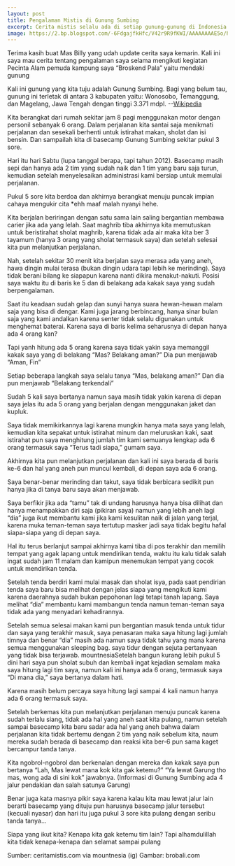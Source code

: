 ```yaml
---
layout: post
title: Pengalaman Mistis di Gunung Sumbing
excerpt: Cerita mistis selalu ada di setiap gunung-gunung di Indonesia.
image: https://2.bp.blogspot.com/-6FdgajfkHfc/V42r9R9fKWI/AAAAAAAAE5o/h5MSqSEUb-4PKxQXiYad426Pibt35hVGACLcB/s1600/gunung%2Bsumbing%2Bsunset.jpg
---
```

Terima kasih buat Mas Billy yang udah update cerita saya kemarin. Kali ini saya mau cerita tentang pengalaman saya selama mengikuti kegiatan Pecinta Alam pemuda kampung saya “Broskend Pala” yaitu mendaki gunung

Kali ini gunung yang kita tuju adalah Gunung Sumbing. Bagi yang belum tau, gunung ini terletak di antara 3 kabupaten yaitu: Wonosobo, Temanggung, dan Magelang, Jawa Tengah dengan tinggi 3.371 mdpl. --<a href="https://id.m.wikipedia.org/wiki/Gunung_Sumbing">Wikipedia</a>

Kita berangkat dari rumah sekitar jam 8 pagi menggunakan motor dengan personil sebanyak 6 orang. Dalam perjalanan kita santai saja menikmati perjalanan dan sesekali berhenti untuk istirahat makan, sholat dan isi bensin. Dan sampailah kita di basecamp Gunung Sumbing sekitar pukul 3 sore.

Hari itu hari Sabtu (lupa tanggal berapa, tapi tahun 2012). Basecamp masih sepi dan hanya ada 2 tim yang sudah naik dan 1 tim yang baru saja turun, kemudian setelah menyelesaikan administrasi kami bersiap untuk memulai perjalanan.

Pukul 5 sore kita berdoa dan akhirnya berangkat menuju puncak impian cahaya mengukir cita *ehh maaf malah nyanyi hehe.

Kita berjalan beriringan dengan satu sama lain saling bergantian membawa carier jika ada yang lelah. Saat maghrib tiba akhirnya kita memutuskan untuk beristirahat sholat maghrib, karena tidak ada air maka kita ber 3 tayamum (hanya 3 orang yang sholat termasuk saya) dan setelah selesai kita pun melanjutkan perjalanan.

Nah, setelah sekitar 30 menit kita berjalan saya merasa ada yang aneh, hawa dingin mulai terasa (bukan dingin udara tapi lebih ke merinding). Saya tidak berani bilang ke siapapun karena nanti dikira menakut-nakuti. Posisi saya waktu itu di baris ke 5 dan di belakang ada kakak saya yang sudah berpengalaman.

Saat itu keadaan sudah gelap dan sunyi hanya suara hewan-hewan malam saja yang bisa di dengar. Kami juga jarang berbincang, hanya sinar bulan saja yang kami andalkan karena senter tidak selalu digunakan untuk menghemat baterai. Karena saya di baris kelima seharusnya di depan hanya ada 4 orang kan?

Tapi yanh hitung ada 5 orang karena saya tidak yakin saya memanggil kakak saya yang di belakang “Mas? Belakang aman?” Dia pun menjawab “Aman, Fin”

Setiap beberapa langkah saya selalu tanya “Mas, belakang aman?” Dan dia pun menjawab “Belakang terkendali”

Sudah 5 kali saya bertanya namun saya masih tidak yakin karena di depan saya jelas itu ada 5 orang yang berjalan dengan menggunakan jaket dan kupluk.

Saya tidak memikirkannya lagi karena mungkin hanya mata saya yang lelah, kemudian kita sepakat untuk istirahat minum dan meluruskan kaki, saat istirahat pun saya menghitung jumlah tim kami semuanya lengkap ada 6 orang termasuk saya “Terus tadi siapa,” gumam saya.

Akhirnya kita pun melanjutkan perjalanan dan kali ini saya berada di baris ke-6 dan hal yang aneh pun muncul kembali, di depan saya ada 6 orang.

Saya benar-benar merinding dan takut, saya tidak berbicara sedikit pun hanya jika di tanya baru saya akan menjawab.

Saya berfikir jika ada “tamu” tak di undang harusnya hanya bisa dilihat dan hanya menampakkan diri saja (pikiran saya) namun yang lebih aneh lagi “dia” juga ikut membantu kami jika kami kesulitan naik di jalan yang terjal, karena muka teman-teman saya tertutup masker jadi saya tidak begitu hafal siapa-siapa yang di depan saya.

Hal itu terus berlanjut sampai akhirnya kami tiba di pos terakhir dan memilih tempat yang agak lapang untuk mendirikan tenda, waktu itu kalu tidak salah ingat sudah jam 11 malam dan kamipun menemukan tempat yang cocok untuk mendirikan tenda.

Setelah tenda berdiri kami mulai masak dan sholat isya, pada saat pendirian tenda saya baru bisa melihat dengan jelas siapa yang mengikuti kami karena daerahnya sudah bukan pepohonan lagi tetapi tanah lapang. Saya melihat “dia” membantu kami mambangun tenda namun teman-teman saya tidak ada yang menyadari kehadirannya.

Setelah semua selesai makan kami pun bergantian masuk tenda untuk tidur dan saya yang terakhir masuk, saya penasaran maka saya hitung lagi jumlah timnya dan benar “dia” masih ada namun saya tidak tahu yang mana karena semua menggunakan sleeping bag. saya tidur dengan sejuta pertanyaan yang tidak bisa terjawab.
mountnesiaSetelah bangun kurang lebih pukul 5 dini hari saya pun sholat subuh dan kembali ingat kejadian semalam maka saya hitung lagi tim saya, namun kali ini hanya ada 6 orang, termasuk saya “Di mana dia,” saya bertanya dalam hati.

Karena masih belum percaya saya hitung lagi sampai 4 kali namun hanya ada 6 orang termasuk saya.

Setelah berkemas kita pun melanjutkan perjalanan menuju puncak karena sudah terlalu siang, tidak ada hal yang aneh saat kita pulang, namun setelah sampai basecamp kita baru sadar ada hal yang aneh bahwa dalam perjalanan kita tidak bertemu dengan 2 tim yang naik sebelum kita, naum mereka sudah berada di basecamp dan reaksi kita ber-6 pun sama kaget bercampur tanda tanya.

Kita ngobrol-ngobrol dan berkenalan dengan mereka dan kakak saya pun bertanya “Lah, Mas lewat mana kok kita gak ketemu?” “Ya lewat Garung tho mas, wong ada di sini kok” jawabnya. (Informasi di Gunung Sumbing ada 4 jalur pendakian dan salah satunya Garung)

Benar juga kata masnya pikir saya karena kalau kita mau lewat jalur lain berarti basecamp yang dituju pun harusnya basecamp jalur tersebut (kecuali nyasar) dan hari itu juga pukul 3 sore kita pulang dengan seribu tanda tanya…

Siapa yang ikut kita? Kenapa kita gak ketemu tim lain? Tapi alhamdulillah kita tidak kenapa-kenapa dan selamat sampai pulang

Sumber: ceritamistis.com via mountnesia (ig)
Gambar: brobali.com
